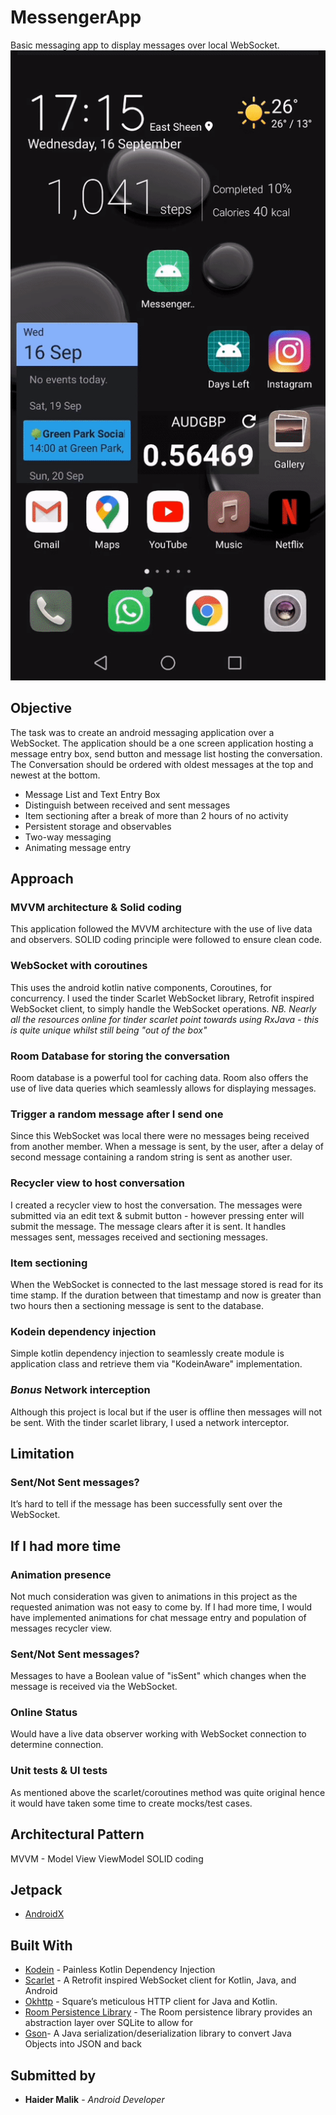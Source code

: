 # MessengerApp
Basic messaging app to display messages over local WebSocket.
![](https://github.com/hmalik144/MessengerApp/blob/master/readme/ezgif.com-video-to-gif%20(1).gif?raw=true)

## Objective
The task was to create an android messaging application over a WebSocket. The application should be a one screen application hosting a message entry box, send button and message list hosting the conversation. The Conversation should be ordered with oldest messages at the top and newest at the bottom. 
 - Message List and Text Entry Box
 - Distinguish between received and sent messages
 - Item sectioning after a break of more than 2 hours of no activity
 - Persistent storage and observables
 - Two-way messaging
 - Animating message entry
 
## Approach

### MVVM architecture & Solid coding
This application followed the MVVM architecture with the use of live data and observers. SOLID coding principle were followed to ensure clean code.

### WebSocket with coroutines
This uses the android kotlin native components, Coroutines, for concurrency. I used the tinder Scarlet WebSocket library, Retrofit inspired WebSocket client, to simply handle the WebSocket operations.
*NB. Nearly all the resources online for tinder scarlet point towards using RxJava - this is quite unique whilst still being "out of the box"*

### Room Database for storing the conversation
Room database is a powerful tool for caching data. Room also offers the use of live data queries which seamlessly allows for displaying messages.

### Trigger a random message after I send one
Since this WebSocket was local there were no messages being received from another member. When a message is sent, by the user, after a delay of second message containing a random string is sent as another user.

### Recycler view to host conversation
I created a recycler view to host the conversation. The messages were submitted via an edit text & submit button - however pressing enter will submit the message. The message clears after it is sent. It handles messages sent, messages received and sectioning messages.

### Item sectioning
When the WebSocket is connected to the last message stored is read for its time stamp. If the duration between that timestamp and now is greater than two hours then a sectioning message is sent to the database.

### Kodein dependency injection
Simple kotlin dependency injection to seamlessly create module is application class and retrieve them via "KodeinAware" implementation.

### *Bonus* Network interception
Although this project is local but if the user is offline then messages will not be sent. With the tinder scarlet library, I used a network interceptor.

## Limitation

### Sent/Not Sent messages?
It’s hard to tell if the message has been successfully sent over the WebSocket.

## If I had more time

### Animation presence
Not much consideration was given to animations in this project as the requested animation was not easy to come by. If I had more time, I would have implemented animations for chat message entry and population of messages recycler view.

### Sent/Not Sent messages?
Messages to have a Boolean value of "isSent" which changes when the message is received via the WebSocket.

### Online Status
Would have a live data observer working with WebSocket connection to determine connection.

### Unit tests & UI tests
As mentioned above the scarlet/coroutines method was quite original hence it would have taken some time to create mocks/test cases.

## Architectural Pattern

MVVM - Model View ViewModel
SOLID coding

## Jetpack

* [AndroidX](https://developer.android.com/jetpack)

## Built With

* [Kodein](https://github.com/Kodein-Framework/Kodein-DI) - Painless Kotlin Dependency Injection
* [Scarlet](https://github.com/Tinder/Scarlet) - A Retrofit inspired WebSocket client for Kotlin, Java, and Android
* [Okhttp](https://github.com/square/okhttp) - Square’s meticulous HTTP client for Java and Kotlin.
* [Room Persistence Library](https://developer.android.com/topic/libraries/architecture/room) - The Room persistence library provides an abstraction layer over SQLite to allow for
* [Gson](https://github.com/google/gson)- A Java serialization/deserialization library to convert Java Objects into JSON and back

## Submitted by

* **Haider Malik** - *Android Developer*
